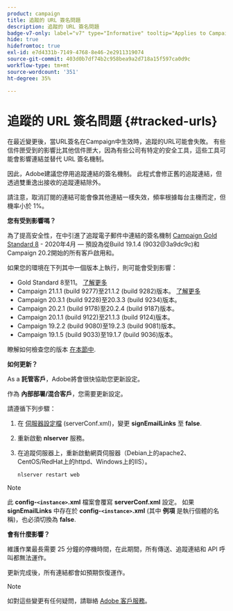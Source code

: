 ```yaml
---
product: campaign
title: 追蹤的 URL 簽名問題
description: 追蹤的 URL 簽名問題
badge-v7-only: label="v7" type="Informative" tooltip="Applies to Campaign Classic v7 only"
hide: true
hidefromtoc: true
exl-id: e7d4331b-7149-4768-8e46-2e2911319074
source-git-commit: 403d0b7df74b2c958bea9a2d718a15f597ca0d9c
workflow-type: tm+mt
source-wordcount: '351'
ht-degree: 35%

---
```


# 追蹤的 URL 簽名問題 {#tracked-urls}



在最近變更後，當URL簽名在Campaign中生效時，追蹤的URL可能會失敗。 有些信件匣受到的影響比其他信件匣大，因為有些公司有特定的安全工具，這些工具可能會影響連結並替代 URL 簽名機制。

因此，Adobe建議您停用追蹤連結的簽名機制。 此程式會修正舊的追蹤連結，但透過雙重逸出接收的追蹤連結除外。

請注意，取消訂閱的連結可能會像其他連結一樣失效，頻率根據每台主機而定，但機率小於 1%。

**您有受到影響嗎？**

為了提高安全性，在中引進了追蹤電子郵件中連結的簽名機制 [Campaign Gold Standard 8](../../rn/using/gold-standard.md#gs8) - 2020年4月 — 預設為從Build 19.1.4 (9032@3a9dc9c)和Campaign 20.2開始的所有客戶啟用和。

如果您的環境在下列其中一個版本上執行，則可能會受到影響：

* Gold Standard 8至11。 [了解更多](../../rn/using/gold-standard.md#gs-8)
* Campaign 21.1.1 (build 9277)至21.1.2 (build 9282)版本。 [了解更多](../../rn/using/latest-release.md)
* Campaign 20.3.1 (build 9228)至20.3.3 (build 9234)版本。
* Campaign 20.2.1 (build 9178)至20.2.4 (build 9187)版本。
* Campaign 20.1.1 (build 9122)至21.1.3 (build 9124)版本。
* Campaign 19.2.2 (build 9080)至19.2.3 (build 9081)版本。
* Campaign 19.1.5 (build 9033)至19.1.7 (build 9036)版本。


瞭解如何檢查您的版本 [在本節中](../../platform/using/launching-adobe-campaign.md#getting-your-campaign-version).

**如何更新？**

As a **託管客戶**，Adobe將會很快協助您更新設定。

作為 **內部部署/混合客戶**，您需要更新設定。

請遵循下列步驟：

1. 在 [伺服器設定檔](../../installation/using/the-server-configuration-file.md) (serverConf.xml)，變更 **signEmailLinks** 至 **false**.
1. 重新啟動 **nlserver** 服務。
1. 在追蹤伺服器上，重新啟動網頁伺服器（Debian上的apache2、CentOS/RedHat上的httpd、Windows上的IIS）。

   ```
   nlserver restart web
   ```

>[!NOTE]
>
>此 **config-`<instance>`.xml** 檔案會覆寫 **serverConf.xml** 設定。 如果 **signEmailLinks** 中存在於  **config-`<instance>`.xml** (其中 **例項** 是執行個體的名稱)，也必須切換為 **false**.
>

**會有什麼影響？**

維護作業最長需要 25 分鐘的停機時間，在此期間，所有傳送、追蹤連結和 API 呼叫都無法運作。

更新完成後，所有連結都會如預期恢復運作。

>[!NOTE]
>
>如對這些變更有任何疑問，請聯絡 [Adobe 客戶服務](https://helpx.adobe.com/tw/enterprise/admin-guide.html/enterprise/using/support-for-experience-cloud.ug.html)。
>
